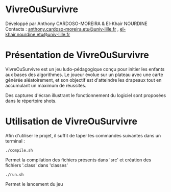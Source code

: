 VivreOuSurvivre
===========

Développé par Anthony CARDOSO-MOREIRA & El-Khair NOURDINE
Contacts :  anthony.cardoso-moreira.etu@univ-lille.fr , el-khair.nourdine.etu@univ-lille.fr

# Présentation de VivreOuSurvivre

VivreOuSurvivre est un jeu ludo-pédagogique conçu pour initier les enfants aux bases des algorithmes. Le joueur évolue sur un plateau avec une carte générée aléatoirement, et son objectif est d'atteindre les drapeaux tout en accumulant un maximum de réussites.

Des captures d'écran illustrant le fonctionnement du logiciel sont proposées dans le répertoire shots.


# Utilisation de VivreOuSurvivre

Afin d'utiliser le projet, il suffit de taper les commandes suivantes dans un terminal :

```
./compile.sh
```
Permet la compilation des fichiers présents dans 'src' et création des fichiers '.class' dans 'classes'

```
./run.sh
```
Permet le lancement du jeu
